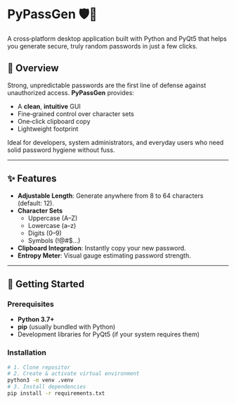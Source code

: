 # PyPassGen 🛡️🔑

A cross‑platform desktop application built with Python and PyQt5 that helps you generate secure, truly random passwords in just a few clicks.


## 🧐 Overview

Strong, unpredictable passwords are the first line of defense against unauthorized access. **PyPassGen** provides:

- A **clean**, **intuitive** GUI  
- Fine‑grained control over character sets  
- One‑click clipboard copy  
- Lightweight footprint

Ideal for developers, system administrators, and everyday users who need solid password hygiene without fuss.

---

## ✨ Features

- **Adjustable Length**: Generate anywhere from 8 to 64 characters (default: 12).  
- **Character Sets**  
  - Uppercase (A–Z)  
  - Lowercase (a–z)  
  - Digits (0–9)  
  - Symbols (!@#$…)
- **Clipboard Integration**: Instantly copy your new password.  
- **Entropy Meter**: Visual gauge estimating password strength.  

---

## 🚀 Getting Started

### Prerequisites

- **Python 3.7+**  
- **pip** (usually bundled with Python)  
- Development libraries for PyQt5 (if your system requires them)

### Installation

```bash
# 1. Clone repositor
# 2. Create & activate virtual environment
python3 -m venv .venv
# 3. Install dependencies
pip install -r requirements.txt
